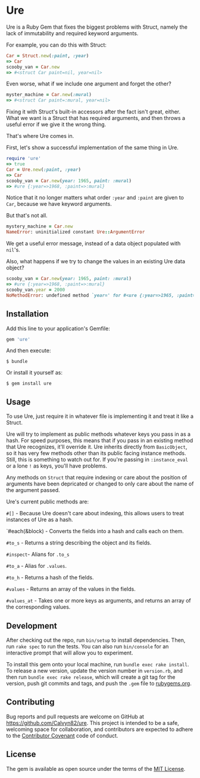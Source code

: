 # Ure

Ure is a Ruby Gem that fixes the biggest problems with Struct, namely the lack of immutability and required keyword arguments.

For example, you can do this with Struct:

```ruby
Car = Struct.new(:paint, :year)
=> Car
scooby_van = Car.new
=> #<struct Car paint=nil, year=nil>
```

Even worse, what if we include one argument and forget the other?

```ruby
myster_machine = Car.new(:mural)
=> #<struct Car paint=:mural, year=nil>
```
Fixing it with Struct's built-in accessors after the fact isn't great, either. What we want is a Struct that has required arguments, and then throws a useful error if we give it the wrong thing.

That's where Ure comes in.

First, let's show a successful implementation of the same thing in Ure.

```ruby
require 'ure'
=> true
Car = Ure.new(:paint, :year)
=> Car
scooby_van = Car.new(year: 1965, paint: :mural)
=> #ure {:year=>1968, :paint=>:mural}
```
Notice that it no longer matters what order `:year` and `:paint` are given to `Car`, because we have keyword arguments.

But that's not all. 

```ruby
mystery_machine = Car.new
NameError: uninitialized constant Ure::ArgumentError
```

We get a useful error message, instead of a data object populated with `nil`'s.

Also, what happens if we try to change the values in an existing Ure data object?

```ruby
scooby_van = Car.new(year: 1965, paint: :mural)
=> #ure {:year=>1968, :paint=>:mural}
scooby_van.year = 2000
NoMethodError: undefined method `year=' for #<ure {:year=>1965, :paint=>:mural}
```
## Installation

Add this line to your application's Gemfile:

```ruby
gem 'ure'
```

And then execute:

    $ bundle

Or install it yourself as:

    $ gem install ure

## Usage

To use Ure, just require it in whatever file is implementing it and treat it like a Struct.

Ure will try to implement as public methods whatever keys you pass in as a hash. For speed purposes, this means that if you pass in an existing method that Ure recognizes, it'll override it. Ure inherits directly from `BasicObject`, so it has very few methods other than its public facing instance methods. Still, this is something to watch out for. If you're passing in `:instance_eval` or a lone `!` as keys, you'll have problems.

Any methods on `Struct` that require indexing or care about the position of arguments have been depricated or changed to only care about the name of the argument passed.

Ure's current public methods are:

`#[]` - Because Ure doesn't care about indexing, this allows users to treat instances of Ure as a hash.

`#each(&block) - Converts the fields into a hash and calls each on them.

`#to_s` - Returns a string describing the object and its fields.

`#inspect`- Alians for `.to_s`

`#to_a` - Alias for `.values`.

`#to_h` - Returns a hash of the fields.

`#values` - Returns an array of the values in the fields.

`#values_at` - Takes one or more keys as arguments, and returns an array of the corresponding values.

## Development

After checking out the repo, run `bin/setup` to install dependencies. Then, run `rake spec` to run the tests. You can also run `bin/console` for an interactive prompt that will allow you to experiment.

To install this gem onto your local machine, run `bundle exec rake install`. To release a new version, update the version number in `version.rb`, and then run `bundle exec rake release`, which will create a git tag for the version, push git commits and tags, and push the `.gem` file to [rubygems.org](https://rubygems.org).

## Contributing

Bug reports and pull requests are welcome on GitHub at https://github.com/Calvyn82/ure. This project is intended to be a safe, welcoming space for collaboration, and contributors are expected to adhere to the [Contributor Covenant](contributor-covenant.org) code of conduct.


## License

The gem is available as open source under the terms of the [MIT License](http://opensource.org/licenses/MIT).

